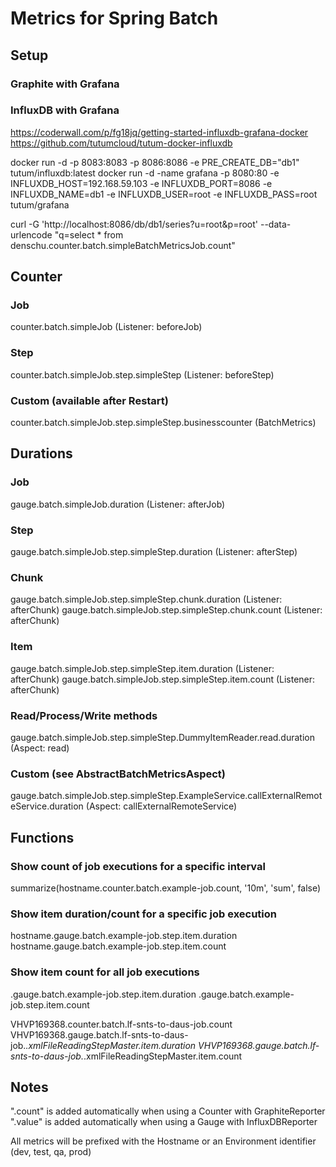 # Metrics for Spring Batch

## Setup

### Graphite with Grafana

### InfluxDB with Grafana

https://coderwall.com/p/fg18jq/getting-started-influxdb-grafana-docker
https://github.com/tutumcloud/tutum-docker-influxdb

docker run -d -p 8083:8083 -p 8086:8086 -e PRE_CREATE_DB="db1" tutum/influxdb:latest
docker run -d -name grafana -p 8080:80 -e INFLUXDB_HOST=192.168.59.103 -e INFLUXDB_PORT=8086 -e INFLUXDB_NAME=db1 -e INFLUXDB_USER=root -e INFLUXDB_PASS=root tutum/grafana

curl -G 'http://localhost:8086/db/db1/series?u=root&p=root' --data-urlencode "q=select * from denschu.counter.batch.simpleBatchMetricsJob.count"


## Counter

### Job
counter.batch.simpleJob (Listener: beforeJob)

### Step
counter.batch.simpleJob.step.simpleStep (Listener: beforeStep)

### Custom (available after Restart)
counter.batch.simpleJob.step.simpleStep.businesscounter (BatchMetrics)


## Durations

### Job
gauge.batch.simpleJob.duration (Listener: afterJob)

### Step
gauge.batch.simpleJob.step.simpleStep.duration (Listener: afterStep)

### Chunk
gauge.batch.simpleJob.step.simpleStep.chunk.duration (Listener: afterChunk)
gauge.batch.simpleJob.step.simpleStep.chunk.count (Listener: afterChunk)

### Item
gauge.batch.simpleJob.step.simpleStep.item.duration (Listener: afterChunk)
gauge.batch.simpleJob.step.simpleStep.item.count (Listener: afterChunk)

### Read/Process/Write methods
gauge.batch.simpleJob.step.simpleStep.DummyItemReader.read.duration (Aspect: read)

### Custom (see AbstractBatchMetricsAspect)
gauge.batch.simpleJob.step.simpleStep.ExampleService.callExternalRemoteService.duration (Aspect: callExternalRemoteService)


## Functions

### Show count of job executions for a specific interval
summarize(hostname.counter.batch.example-job.count, '10m', 'sum', false)

### Show item duration/count for a specific job execution
hostname.gauge.batch.example-job.step.item.duration
hostname.gauge.batch.example-job.step.item.count

### Show item count for all job executions

<hostname>.gauge.batch.example-job.step.item.duration
<hostname>.gauge.batch.example-job.step.item.count

VHVP169368.counter.batch.lf-snts-to-daus-job.count
VHVP169368.gauge.batch.lf-snts-to-daus-job.*.xmlFileReadingStepMaster.item.duration
VHVP169368.gauge.batch.lf-snts-to-daus-job.*.xmlFileReadingStepMaster.item.count

## Notes

".count" is added automatically when using a Counter with GraphiteReporter
".value"  is added automatically when using a Gauge with InfluxDBReporter

All metrics will be prefixed with the Hostname or an Environment identifier (dev, test, qa, prod)